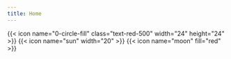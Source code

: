 ```yaml
---
title: Home
---
```


{{< icon name="0-circle-fill" class="text-red-500" width="24" height="24" >}}
{{< icon name="sun" width="20" >}}
{{< icon name="moon" fill="red" >}}